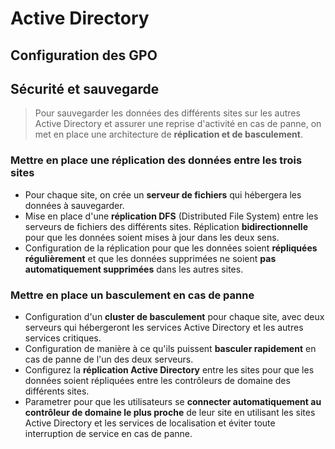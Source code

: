 # Active Directory

## Configuration des GPO


## Sécurité et sauvegarde

>Pour sauvegarder les données des différents sites sur les autres Active Directory et assurer une reprise d'activité en cas de panne, on met en place une architecture de **réplication et de basculement**.

### Mettre en place une réplication des données entre les trois sites

- Pour chaque site, on crée un **serveur de fichiers** qui hébergera les données à sauvegarder.
- Mise en place d'une **réplication DFS** (Distributed File System) entre les serveurs de fichiers des différents sites. Réplication **bidirectionnelle** pour que les données soient mises à jour dans les deux sens.
- Configuration de la réplication pour que les données soient **répliquées régulièrement** et que les données supprimées ne soient **pas automatiquement supprimées** dans les autres sites.

### Mettre en place un basculement en cas de panne

- Configuration d'un **cluster de basculement** pour chaque site, avec deux serveurs qui hébergeront les services Active Directory et les autres services critiques.
- Configuration de manière à ce qu'ils puissent **basculer rapidement** en cas de panne de l'un des deux serveurs.
- Configurez la **réplication Active Directory** entre les sites pour que les données soient répliquées entre les contrôleurs de domaine des différents sites.
- Parametrer pour que les utilisateurs se **connecter automatiquement au contrôleur de domaine le plus proche** de leur site en utilisant les sites Active Directory et les services de localisation et éviter toute interruption de service en cas de panne.